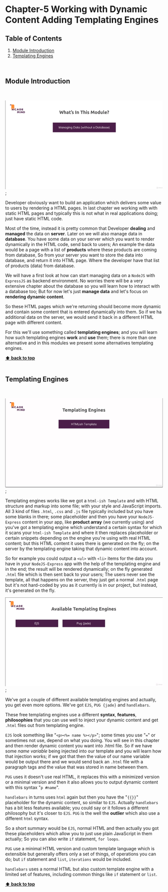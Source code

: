 # Chapter-5 Working with Dynamic Content Adding Templating Engines

## Table of Contents
1. [Module Introduction](#module-introduction)
2. [Templating Engines](#templating-engines)

<br/>

## Module Introduction
<br/>

![chapter-5-1.gif](./images/gif/chapter-5-1.gif "Module introduction");
<br />

Developer obviously want to build an application which delivers some value to
users by rendering a HTML pages. In last chapter we working with with static
HTML pages and typically this is not what in real applications doing; just have
static HTML code.

Most of the time, instead it is pretty common that Developer **dealing** and
**managed** the data on **server**. Later on we will also manage data in
**database**. You have some data on your server which you want to render
dynamically in the HTML code, send back to users; An example the data would be
a page with a list of **products** where these products are coming from
database, So from your server you want to store the data into database, and
return it into HTML page. Where the developer have that list of products (data)
from database.

We will have a first look at how can start managing data on a `NodeJS` with
`ExpressJS` as backend environment. No worries there will be a very extensive
chapter about the database so you will learn how to interact with a database
too; But for now let's just **manage data** and let's focus on **rendering
dynamic content**.

So these HTML pages which we're returning should become more dynamic and contain
some content that is entered dynamically into them. So if we ha additional data
on the server, we would send it back in a different HTML page with different
content.

For this we'll use something called **templating engines**; and you will learn
how such templating engines **work** and **use** them; there is more than one
alternative and in this modules we present some alternatives templating engines.

**[⬆ back to top](#table-of-contents)**
<br/>
<br/>

## Templating Engines
<br/>

![chapter-5-2.gif](./images/gif/chapter-5-2.gif "templating engines");
<br/>

Templating engines works like we got a `html-ish Template` and with HTML
structure and markup into some file; with your style and JavaScript imports. All
3 kind of files `.html`, `.css` and `.js` file typically included but you have
some blanks in there; some placeholder and then you have your `NodeJS-Express`
content in your app, like **product array** (we currently using) and you've got
a templating engine which understand a certain syntax for which it scans your
`html-ish Template` and where it then replaces placeholder or certain snippets
depending on the engine you're using with real HTML content; but this HTML
content it uses there is generated on the fly; on the server by the templating
engine taking that dynamic content into account.

So for example you could output a `<ul>` with `<li>` items for the data you have
in your `NodeJS-Express` app with the help of the templating engine and in the
end; the result will be rendered dynamically; on the fly generated `.html` file
which is then sent back to your users; The users never see the template, all
that happens on the server, they just get a normal `.html` page but it's not
hard-coded by you as it currently is in our project, but instead, it's generated
on the fly.

![chapter-5-3.gif](./images/gif/chapter-5-3.gif "templating engines");
<br/>

We've got a couple of different available templating engines and actually, you
get even more options. We've got `EJS`, `PUG {jade}` and `handlebars`.

These free templating engines use a different **syntax**, **features**,
**philosophies** that you can use well to inject your dynamic content and get
`.html` files out from templating engine.

`EJS` look something like "`<p><%= name %></p>`"; some times you use "`=`" or
sometimes not use, depend on what you doing. You will see in this chapter and
then render dynamic content you want into .html file. So if we have some _name
variable_ being injected into our template and you will learn how that injection
works; if we got that then the value of our name variable would be output there
and we would send back an `.html` file with a paragraph tags and the value that
was stored in name between them.

`PUG` uses it doesn't use real HTML, it replaces this with a minimized version
or a minimal version and then it also allows you to output dynamic content with
this syntax "`p #name`".

`handlebars` in turns uses `html` again but then you have the "`{{}}`"
placeholder for the dynamic content, so similar to `EJS`. Actually `handlebars`
has a bit less features available; you could say or it follows a different
philosophy but it's closer to `EJS`. `PUG` is the well the **outlier** which
also use a different `html` syntax.

So a short summary would be `EJS`, normal HTML and then actually you got these
placeholders which allow you to just use plain JavaScript in them actually; So
you can also write `if` statement, `for loops`.

`PUG` use a minimal HTML version and custom template language which is
extensible but generally offers only a set of things, of operations you can do;
but `if` statement and `list`, `iterations` would be included.

`handlebars` uses a normal HTML but also custom template engine with a limited
set of features, including common things like `if` statement or `list`.

**[⬆ back to top](#table-of-contents)**
<br/>
<br/>

